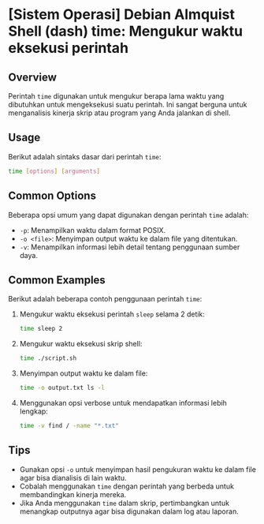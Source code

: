 # [Sistem Operasi] Debian Almquist Shell (dash) time: Mengukur waktu eksekusi perintah

## Overview
Perintah `time` digunakan untuk mengukur berapa lama waktu yang dibutuhkan untuk mengeksekusi suatu perintah. Ini sangat berguna untuk menganalisis kinerja skrip atau program yang Anda jalankan di shell.

## Usage
Berikut adalah sintaks dasar dari perintah `time`:

```bash
time [options] [arguments]
```

## Common Options
Beberapa opsi umum yang dapat digunakan dengan perintah `time` adalah:

- `-p`: Menampilkan waktu dalam format POSIX.
- `-o <file>`: Menyimpan output waktu ke dalam file yang ditentukan.
- `-v`: Menampilkan informasi lebih detail tentang penggunaan sumber daya.

## Common Examples
Berikut adalah beberapa contoh penggunaan perintah `time`:

1. Mengukur waktu eksekusi perintah `sleep` selama 2 detik:
   ```bash
   time sleep 2
   ```

2. Mengukur waktu eksekusi skrip shell:
   ```bash
   time ./script.sh
   ```

3. Menyimpan output waktu ke dalam file:
   ```bash
   time -o output.txt ls -l
   ```

4. Menggunakan opsi verbose untuk mendapatkan informasi lebih lengkap:
   ```bash
   time -v find / -name "*.txt"
   ```

## Tips
- Gunakan opsi `-o` untuk menyimpan hasil pengukuran waktu ke dalam file agar bisa dianalisis di lain waktu.
- Cobalah menggunakan `time` dengan perintah yang berbeda untuk membandingkan kinerja mereka.
- Jika Anda menggunakan `time` dalam skrip, pertimbangkan untuk menangkap outputnya agar bisa digunakan dalam log atau laporan.